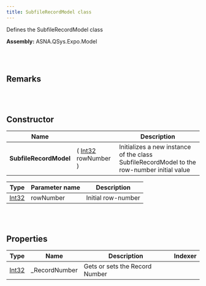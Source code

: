 ```yaml
---
title: SubfileRecordModel class
---
```


Defines the SubfileRecordModel class

**Assembly:** ASNA.QSys.Expo.Model

<br>
<br>

## Remarks

<br>
<br>

## Constructor

| Name |  | Description |
| --- | --- | --- |
**SubfileRecordModel** | ( [Int32](https://docs.microsoft.com/en-us/dotnet/api/system.int32?view=net-5.0) rowNumber ) | Initializes a new instance of the class SubfileRecordModel to the row-number initial value


| Type | Parameter name | Description
| --- | --- | ---
| [Int32](https://docs.microsoft.com/en-us/dotnet/api/system.int32?view=net-5.0) | rowNumber | Initial row-number 


<br>
<br>

## Properties

| Type | Name | Description | Indexer
| --- | --- | --- | --- 
| [Int32](https://docs.microsoft.com/en-us/dotnet/api/system.int32?view=net-5.0) | _RecordNumber | Gets or sets the Record Number | 

<br>
<br>

